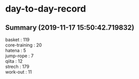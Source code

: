 # day-to-day-record  
## Summary  (2019-11-17 15:50:42.719832)  
basket : 119  
core-training : 20  
hatena : 5  
jump-rope : 7  
qiita : 12  
strech : 179  
work-out : 11  
